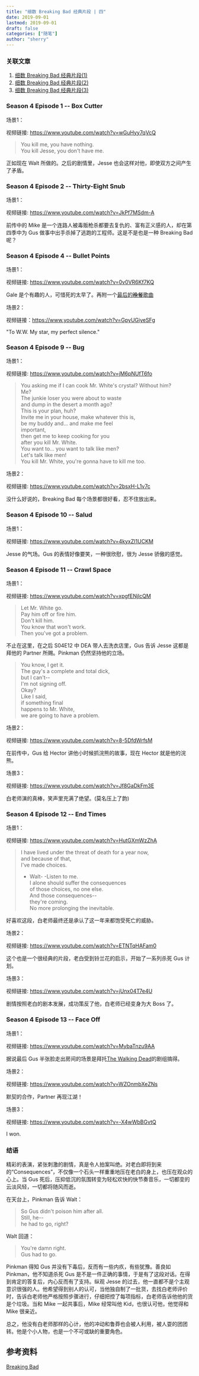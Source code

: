 ```yaml
---
title: "细数 Breaking Bad 经典片段 | 四" 
date: 2019-09-01
lastmod: 2019-09-01
draft: false
categories: ["随笔"]
author: "sherry"
---
```

### 关联文章

1. [细数 Breaking Bad 经典片段(1)](https://wanmei.ml/snow/post/the-classic-scene-of-breaking-bad-1/)
2. [细数 Breaking Bad 经典片段(2)](https://wanmei.ml/snow/post/the-classic-scene-of-breaking-bad-2)
3. [细数 Breaking Bad 经典片段(3)](https://wanmei.ml/snow/post/the-classic-scene-of-breaking-bad-3)

<!--more-->

### Season 4 Episode 1 -- Box Cutter

场景1：

视频链接: https://www.youtube.com/watch?v=wGuHyy7qVcQ

> You kill me, you have nothing.  
> You kill Jesse, you don't have me.

正如现在 Walt 所做的。之后的剧情里，Jesse 也会这样对他，即使双方之间产生了矛盾。

### Season 4 Episode 2 -- Thirty-Eight Snub

场景1：

视频链接: https://www.youtube.com/watch?v=JkPf7MSdm-A

前传中的 Mike 是一个连路人被毒贩枪杀都要去复仇的、富有正义感的人，却在第四季中为 Gus 做事中出手杀掉了逃跑的工程师。这是不是也是一种 Breaking Bad 呢？

### Season 4 Episode 4 -- Bullet Points

场景1：

视频链接: https://www.youtube.com/watch?v=0v0VR6Kf7KQ

Gale 是个有趣的人，可惜死的太早了。再附一个[最后的~~晚餐~~歌曲](https://www.youtube.com/watch?v=o24g21iJmRM)

场景2：

视频链接：https://www.youtube.com/watch?v=GpyUGiyeSFg

"To W.W. My star, my perfect silence."

### Season 4 Episode 9 -- Bug

场景1：

视频链接: https://www.youtube.com/watch?v=jM6pNUfT6fo

> You asking me if I can cook Mr. White's crystal? Without him?  
> Me?  
> The junkie loser you were about to waste  
> and dump in the desert a month ago?  
> This is your plan, huh?  
> Invite me in your house, make whatever this is,  
> be my buddy and... and make me feel  
> important,  
> then get me to keep cooking for you  
> after you kill Mr. White.  
> You want to... you want to talk like men?  
> Let's talk like men!  
> You kill Mr. White, you're gonna have to kill me too.

场景2：

视频链接: https://www.youtube.com/watch?v=2bsxH-L1v7c

没什么好说的，Breaking Bad 每个场景都很好看，忍不住放出来。

### Season 4 Episode 10 -- Salud

场景1：

视频链接: https://www.youtube.com/watch?v=4kyxZI1UCKM

Jesse 的气场。Gus 的表情好像要笑，一种很欣慰，很为 Jesse 骄傲的感觉。

### Season 4 Episode 11 -- Crawl Space

场景1：

视频链接: https://www.youtube.com/watch?v=xpgfENjlcQM

> Let Mr. White go.  
> Pay him off or fire him.  
> Don't kill him.  
> You know that won't work.  
> Then you've got a problem.

不止在这里，在之后 S04E12 中 DEA 带人去洗衣店里，Gus 告诉 Jesse 这都是拜他的 Partner 所赐。Pinkman 仍然坚持他的立场。

> You know, I get it.  
> The guy's a complete and total dick,  
> but I can't--  
> I'm not signing off.  
> Okay?  
> Like I said,  
> if something final  
> happens to Mr. White,  
> we are going to have a problem.

场景2：

视频链接: https://www.youtube.com/watch?v=8-5DfdWrfsM

在前传中，Gus 给 Hector 讲他小时候抓浣熊的故事，现在 Hector 就是他的浣熊。

场景3：

视频链接: https://www.youtube.com/watch?v=Jf8GaDkFm3E

白老师演的真棒，笑声里充满了绝望。(莫名压上了韵)

### Season 4 Episode 12 -- End Times

场景1：

视频链接: https://www.youtube.com/watch?v=HutGXmWzZhA

> I have lived under the threat of death for a year now,  
> and because of that,  
> I've made choices.  
> - Walt-  -Listen to me.  
> I alone should suffer the consequences  
> of those choices, no one else.  
> And those consequences--  
> they're coming.  
> No more prolonging the inevitable.

好喜欢这段，白老师最终还是承认了这一年来都饱受死亡的威胁。

场景2：

视频链接: https://www.youtube.com/watch?v=ETNTqHAFam0

这个也是一个很经典的片段，老白受到铃兰花的启示，开始了一系列杀死 Gus 计划。

场景3：

视频链接: https://www.youtube.com/watch?v=jUnx04T7e4U

剧情按照老白的剧本发展，成功策反了他，白老师已经变身为大 Boss 了。

### Season 4 Episode 13 -- Face Off

场景1：

视频链接: https://www.youtube.com/watch?v=MybaTnzu9AA

据说最后 Gus 半张脸走出房间的场景是拜托[The Walking Dead](https://en.wikipedia.org/wiki/The_Walking_Dead_(TV_series))的剧组搞得。

场景2：

视频链接: https://www.youtube.com/watch?v=WZOnmbXeZNs

默契的合作，Partner 再现江湖！

场景3：

视频链接: https://www.youtube.com/watch?v=-X4wWbBGvtQ

I won.

### 结语

精彩的表演，紧张刺激的剧情，真是令人拍案叫绝。对老白即将到来的“Consequences”，不仅像一个石头一样重重地压在老白的身上，也压在观众的心上。当 Gus 死后，压抑低沉的氛围转变为轻松欢快的快节奏音乐，一切都变的云淡风轻，一切都将随风而逝。

在天台上，Pinkman 告诉 Walt：

> So Gus didn't poison him after all.  
> Still, he--  
> he had to go, right?

Walt 回道：

> You're damn right.  
> Gus had to go.

Pinkman 得知 Gus 并没有下毒后，反而有一些内疚，有些犹豫。善良如 Pinkman，他不知道杀死 Gus 是不是一件正确的事情，于是有了这段对话。在得到肯定的答复后，内心反而有了支持。纵观 Jesse 的过去，他一直都不是个主观意识很强的人。他希望得到别人的认可，当他独自制了一批货，去找白老师评价时，告诉白老师他严格按照步骤进行，仔细把控了每项指标，白老师告诉他他的货是个垃圾。当和 Mike 一起共事后，Mike 经常叫他 Kid，也很认可他，他觉得和 Mike 很亲近。

总之，他没有白老师那样的心计，他的冲动和鲁莽也会被人利用，被人耍的团团转。他是个小人物，也是一个不可或缺的重要角色。

## 参考资料

[Breaking Bad](https://en.wikipedia.org/wiki/Breaking_Bad)

